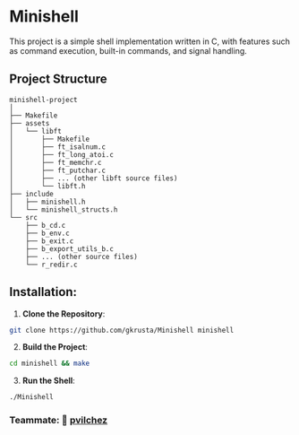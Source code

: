 # Minishell

This project is a simple shell implementation written in C, with features such as command execution, built-in commands, and signal handling.

## Project Structure
```
minishell-project
│
├── Makefile
├── assets
│   └── libft
│       ├── Makefile
│       ├── ft_isalnum.c
│       ├── ft_long_atoi.c
│       ├── ft_memchr.c
│       ├── ft_putchar.c
│       ├── ... (other libft source files)
│       └── libft.h
├── include
│   ├── minishell.h
│   └── minishell_structs.h
└── src
    ├── b_cd.c
    ├── b_env.c
    ├── b_exit.c
    ├── b_export_utils_b.c
    ├── ... (other source files)
    └── r_redir.c
``````
## Installation:

1. **Clone the Repository**:

```bash
git clone https://github.com/gkrusta/Minishell minishell
```

2. **Build the Project**:

```bash
cd minishell && make
```

3. **Run the Shell**:

```bash
./Minishell
```

### Teammate: 🦍   [pvilchez](https://github.com/pablovilchez)
